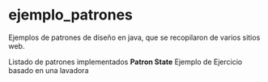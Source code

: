 # ejemplo_patrones
Ejemplos de patrones de diseño en java, que se recopilaron de varios sitios web.

Listado de patrones implementados
**Patron State**
Ejemplo de Ejercicio basado en una lavadora
